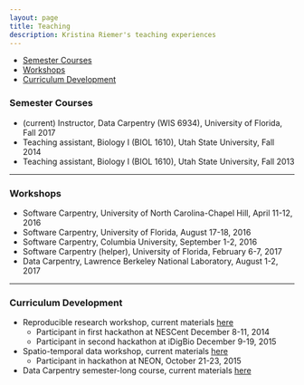 ```yaml
---
layout: page
title: Teaching
description: Kristina Riemer's teaching experiences
---
```


<div class="navbar">
    <div class="navbar-inner">
        <ul class="nav">
            <li><a href="#semester">Semester Courses</a></li>
            <li><a href="#workshop">Workshops</a></li>
            <li><a href="#dev">Curriculum Development</a></li>
        </ul>
    </div>
</div>


### <a name="semester"></a>Semester Courses

- (current) Instructor, Data Carpentry (WIS 6934), University of Florida, Fall 2017
- Teaching assistant, Biology I (BIOL 1610), Utah State University, Fall 2014
- Teaching assistant, Biology I (BIOL 1610), Utah State University, Fall 2013

---

### <a name="workshop"></a>Workshops

- Software Carpentry, University of North Carolina-Chapel Hill, April 11-12, 2016
- Software Carpentry, University of Florida, August 17-18, 2016
- Software Carpentry, Columbia University, September 1-2, 2016
- Software Carpentry (helper), University of Florida, February 6-7, 2017
- Data Carpentry, Lawrence Berkeley National Laboratory, August 1-2, 2017

---

### <a name="dev"></a>Curriculum Development

- Reproducible research workshop, current materials [here](http://www.datacarpentry.org/rr-workshop/)
    - Participant in first hackathon at NESCent December 8-11, 2014
    - Participant in second hackathon at iDigBio December 9-19, 2015
- Spatio-temporal data workshop, current materials [here](http://www.datacarpentry.org/lessons/#geospatial-data-workshop)
    - Participant in hackathon at NEON, October 21-23, 2015
- Data Carpentry semester-long course, current materials [here](https://github.com/datacarpentry/semester-biology)
